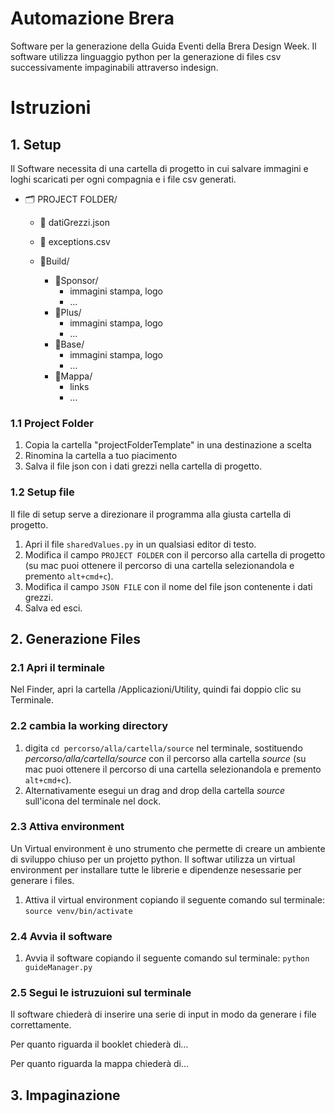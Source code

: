 # Automazione Brera
 
Software per la generazione della Guida Eventi della Brera Design Week.
Il software utilizza linguaggio python per la generazione di files csv successivamente impaginabili attraverso indesign.

# Istruzioni

## 1. Setup
Il Software necessita di una cartella di progetto in cui salvare immagini e loghi scaricati per ogni compagnia e i file csv generati.

* 🗂 PROJECT FOLDER/
     * 📄 datiGrezzi.json
     * 📄 exceptions.csv

    * 📁Build/
        * 📁Sponsor/
        	* immagini stampa, logo
        	* …
        * 📁Plus/
        	* immagini stampa, logo
        	* …
        * 📁Base/
        	* immagini stampa, logo
        	* …
        * 📁Mappa/
        	* links
        	* …


### 1.1 Project Folder

1. Copia la cartella "projectFolderTemplate" in una destinazione a scelta
2. Rinomina la cartella a tuo piacimento
3. Salva il file json con i dati grezzi nella cartella di progetto.

### 1.2 Setup file
Il file di setup serve a direzionare il programma alla giusta cartella di progetto.

1. Apri il file `sharedValues.py` in un qualsiasi editor di testo.
2. Modifica il campo `PROJECT FOLDER` con il percorso alla cartella di progetto (su mac puoi ottenere il percorso di una cartella selezionandola e premento `alt+cmd+c`).
3. Modifica il campo `JSON FILE` con il nome del file json contenente i dati grezzi.
4. Salva ed esci.

## 2. Generazione Files
### 2.1 Apri il terminale
Nel Finder, apri la cartella /Applicazioni/Utility, quindi fai doppio clic su Terminale.
### 2.2 cambia la working directory
1. digita `cd percorso/alla/cartella/source` nel terminale, sostituendo *percorso/alla/cartella/source* con il percorso alla cartella *source* (su mac puoi ottenere il percorso di una cartella selezionandola e premento `alt+cmd+c`).
2. Alternativamente esegui un drag and drop della cartella *source* sull'icona del terminale nel dock.

### 2.3 Attiva environment
Un Virtual environment è uno strumento che permette di creare un ambiente di sviluppo chiuso per un projetto python. Il softwar utilizza un virtual environment per installare tutte le librerie e dipendenze nesessarie per generare i files.

1. Attiva il virtual environment copiando il seguente comando sul terminale: `source venv/bin/activate`

### 2.4 Avvia il software
1. Avvia il software copiando il seguente comando sul terminale: `python guideManager.py`

### 2.5 Segui le istruzuioni sul terminale
Il software chiederà di inserire una serie di input in modo da generare i file correttamente.

Per quanto riguarda il booklet chiederà di…

Per quanto riguarda la mappa chiederà di…

## 3. Impaginazione



























